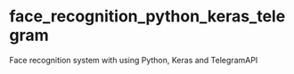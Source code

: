 # face_recognition_python_keras_telegram
Face recognition system with using Python, Keras and TelegramAPI
